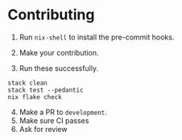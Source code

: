 # Contributing

1. Run `nix-shell` to install the pre-commit hooks.

2. Make your contribution.

3. Run these successfully.

```
stack clean
stack test --pedantic
nix flake check
```

4. Make a PR to `development`.
5. Make sure CI passes
6. Ask for review
